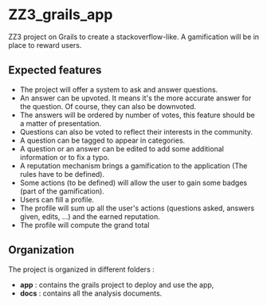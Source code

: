 # ZZ3_grails_app
ZZ3 project on Grails to create a stackoverflow-like. A gamification will be in place to reward users.


## Expected features
* The project will offer a system to ask and answer questions.
* An answer can be upvoted. It means it's the more accurate answer for the question. Of course, they can also be downvoted.
* The answers will be ordered by number of votes, this feature should be a matter of presentation.
* Questions can also be voted to reflect their interests in the community.
* A question can be tagged to appear in categories.
* A question or an answer can be edited to add some additional information or to fix a typo.
* A reputation mechanism brings a gamification to the application (The rules have to be defined).
* Some actions (to be defined) will allow the user to gain some badges (part of the gamification).
* Users can fill a profile.
* The profile will sum up all the user's actions (questions asked, answers given, edits, ...) and the earned reputation.
* The profile will compute the grand total

## Organization

The project is organized in different folders :
* **app** : contains the grails project to deploy and use the app,
* **docs** : contains all the analysis documents.
